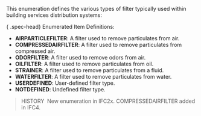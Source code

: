﻿This enumeration defines the various types of filter typically used within building services distribution systems:

{ .spec-head}
Enumerated Item Definitions:

* **AIRPARTICLEFILTER**: A filter used to remove particulates from air.
* **COMPRESSEDAIRFILTER**: A filter used to remove particulates from compressed air.
* **ODORFILTER**: A filter used to remove odors from air.
* **OILFILTER**: A filter used to remove particulates from oil.
* **STRAINER**: A filter used to remove particulates from a fluid.
* **WATERFILTER**: A filter used to remove particulates from water.
* **USERDEFINED**: User-defined filter type.
* **NOTDEFINED**: Undefined filter type.

> HISTORY&nbsp; New enumeration in IFC2x. COMPRESSEDAIRFILTER added in IFC4.
